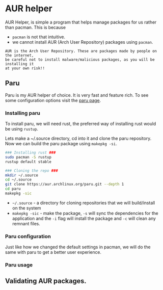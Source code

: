 # AUR helper

AUR Helper, is simple a program that helps manage packages for us rather than pacman.
This is because
- `pacman` is not that intuitive.
- we cannot install AUR (Arch User Repository) packages using `pacman`.

```admonish warning
AUR is the Arch User Repository. These are packages made by people on the internet,
be careful not to install malware/malicious packages, as you will be installing it
at your own risk!!
```

## Paru

Paru is my AUR helper of choice. It is very fast and feature rich. To see some configuration options
visit the [paru page](./apps/paru.html).

### Installing paru

To install paru, we will need rust, the preferred way of installing rust would be
using `rustup`.

Lets make a ~/.source directory, cd into it and clone the paru repository.
Now we can build the paru package using `makepkg -si`.

```sh
### Installing rust ###
sudo pacman -S rustup
rustup default stable

### Cloning the repo ###
mkdir ~/.source
cd ~/.source
git clone https://aur.archlinux.org/paru.git --depth 1
cd paru
makepkg -sic
```

- `~/.source` - a directory for cloning repositories that we will build/install on 
the system
- `makepkg -sic` - make the package, `-s` will sync the dependencies for the application
and the `-i` flag will install the package and `-c` will clean any remnant files.

### Paru configuration

Just like how we changed the default settings in pacman, we will do the same with paru to
get a better user experience.

### Paru usage


## Validating AUR packages.

